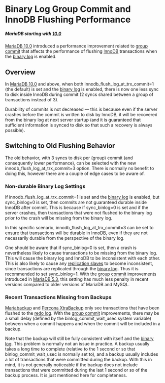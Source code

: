 # Binary Log Group Commit and InnoDB Flushing Performance

##### MariaDB starting with [10.0](/kb/en/what-is-mariadb-100/)

[MariaDB 10.0](/kb/en/what-is-mariadb-100/) introduced a performance improvement related to [group commit](/mariadb-administration/server-monitoring-logs/binary-log/group-commit-for-the-binary-log) that affects the performance of flushing [InnoDB](/kb/en/xtradb-and-innodb/) transactions when the [binary log](/mariadb-administration/server-monitoring-logs/binary-log) is enabled.

## Overview

In [MariaDB 10.0](/kb/en/what-is-mariadb-100/) and above, when both <a undefined>innodb_flush_log_at_trx_commit=1</a> (the default) is set and the [binary log](/mariadb-administration/server-monitoring-logs/binary-log) is enabled, there is now one less sync to disk inside InnoDB during commit (2 syncs shared between a group of transactions instead of 3).

Durability of commits is not decreased <span>—</span> this is because even if the server crashes before the commit is written to disk by InnoDB, it will be recovered from the binary log at next server startup (and it is guaranteed that sufficient information is synced to disk so that such a recovery is always possible).

## Switching to Old Flushing Behavior

The old behavior, with 3 syncs to disk per (group) commit (and consequently lower performance), can be selected with the new <a undefined>innodb_flush_log_at_trx_commit=3</a> option. There is normally no
benefit to doing this, however there are a couple of edge cases to be aware of.

### Non-durable Binary Log Settings

If <a undefined>innodb_flush_log_at_trx_commit=1</a> is set and the [binary log](/mariadb-administration/server-monitoring-logs/binary-log) is enabled, but <a undefined>sync_binlog=0</a> is set, then commits are not guaranteed durable inside InnoDB after commit. This is because if <a undefined>sync_binlog=0</a> is set and if the server crashes, then transactions that were not flushed to the binary log prior to the crash will be missing from the binary log.

In this specific scenario, <a undefined>innodb_flush_log_at_trx_commit=3</a> can be set to ensure that transactions will be durable in InnoDB, even if they are not necessarily durable from the perspective of the binary log.

One should be aware that if <a undefined>sync_binlog=0</a> is set, then a crash is nevertheless likely to cause transactions to be missing from the binary log. This will cause the binary log and InnoDB to be inconsistent with each other. This is also likely to cause any [replication slaves](/kb/en/high-availability-performance-tuning-mariadb-replication/) to become inconsistent, since transactions are replicated through the [binary log](/mariadb-administration/server-monitoring-logs/binary-log). Thus it is recommended to set <a undefined>sync_binlog=1</a>. With the [group commit](/mariadb-administration/server-monitoring-logs/binary-log/group-commit-for-the-binary-log) improvements introduced in [MariaDB 5.3](/kb/en/what-is-mariadb-53/), this setting has much less penalty in recent versions compared to older versions of MariaDB and MySQL.

### Recent Transactions Missing from Backups

[Mariabackup](/mariadb-administration/backing-up-and-restoring-databases/mariabackup) and [Percona XtraBackup](/kb/en/backup-restore-and-import-xtrabackup/) only see transactions that have been flushed to the [redo log](/kb/en/xtradbinnodb-redo-log/). With the [group commit](/mariadb-administration/server-monitoring-logs/binary-log/group-commit-for-the-binary-log) improvements, there may be a small delay (defined by the <a undefined>binlog_commit_wait_usec</a> system variable) between when a commit happens and when the commit will be included in a backup.

Note that the backup will still be fully consistent with itself and the [binary log](/mariadb-administration/server-monitoring-logs/binary-log). This problem is normally not an issue in practice. A backup usually takes a long time to complete (relative to the 1 second or so that <a undefined>binlog_commit_wait_usec</a> is normally set to), and a backup usually includes a lot of transactions that were committed during the backup. With this in mind, it is not generally noticeable if the backup does not include transactions that were committed during the last 1 second or so of the backup process. It is just mentioned here for completeness.